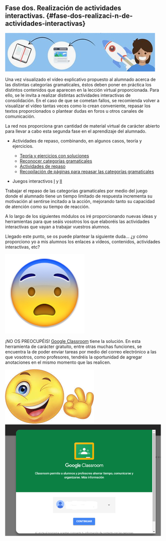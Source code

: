 ## Fase dos. Realización de actividades interactivas. {#fase-dos-realizaci-n-de-actividades-interactivas}

![](/images/image110.png)

Una vez visualizado el vídeo explicativo propuesto al alumnado acerca de las distintas categorías gramaticales, éstos deben poner en práctica los distintos contenidos que aparecen en la lección virtual proporcionada. Para ello, se le invita a realizar distintas actividades interactivas de consolidación. En el caso de que se cometan fallos, se recomienda volver a visualizar el vídeo tantas veces como lo crean conveniente, repasar los textos proporcionados o plantear dudas en foros u otros canales de comunicación.

La red nos proporciona gran cantidad de material virtual de carácter abierto  para llevar a cabo esta segunda fase en el aprendizaje del alumnado.

* Actividades de repaso, combinando, en algunos casos, teoría y ejercicios.

    * [Teoría y ejercicios con soluciones](http://delenguayliteratura.com/MORFOLOGIA.html)
    * [Reconocer categorías gramaticales](http://www.xtec.cat/~jgenover/gracat1.htm)
    * [Actividades de repaso](https://www.cerebriti.com/juegos-de-lengua/categorias-gramaticales%23.Wc4rvWh-rcs)
    * [Recopilación de páginas para repasar las categorías gramaticales](http://www.xtec.cat/~jgenover/morfo.htm)

* Juegos interactivos [I](https://www.cerebriti.com/juegos-de-categorías+gramaticales/tag/mas-recientes/**]) y [II](https://www.cerebriti.com/juegos-de-categor%25C3%25ADas%2Bgramaticales/tag/mas-recientes/)

Trabajar el repaso de las categorías gramaticales por medio  del juego donde el alumnado tiene un tiempo limitado de respuesta incrementa su motivación al sentirse incitado a la acción, mejorando tanto su capacidad de atención como su tiempo de reacción.

A lo largo de los siguientes módulos os iré proporcionando nuevas ideas y herramientas para que seáis vosotros los que elaboréis las actividades interactivas que vayan a trabajar vuestros alumnos.  

Llegado este punto, se os puede plantear la siguiente duda… ¿y cómo proporciono yo a mis alumnos los enlaces a vídeos, contenidos, actividades interactivas, etc?

![emoticono apurado.png](/images/image94.png)

¡NO OS PREOCUPÉIS! [Google Classroom](https://classroom.google.com/) tiene la solución. En esta herramienta de carácter gratuito, entre otras  muchas funciones, se encuentra la de poder enviar tareas por medio del correo electrónico a las que vosotros, como profesores, tendréis la oportunidad de agregar anotaciones en el mismo momento que las realicen.

![images (1).jpg](/images/image111.jpg)                 ![Sin título.png](/images/image127.png)